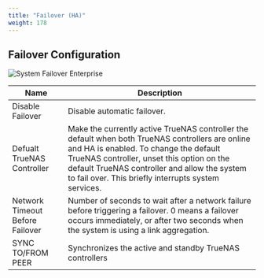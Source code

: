 ```yaml
---
title: "Failover (HA)"
weight: 178
---
```


## Failover Configuration

![System Failover Enterprise](/images/CORE/12.0/SystemFailoverEnterprise.png "HA Failover Options")

| Name | Description |
|------|------|
| Disable Failover | Disable automatic failover. |
| Defualt TrueNAS Controller | Make the currently active TrueNAS controller the default when both TrueNAS controllers are online and HA is enabled. To change the default TrueNAS controller, unset this option on the default TrueNAS controller and allow the system to fail over. This briefly interrupts system services. |
| Network Timeout Before Failover | Number of seconds to wait after a network failure before triggering a failover. 0 means a failover occurs immediately, or after two seconds when the system is using a link aggregation. |
| SYNC TO/FROM PEER | Synchronizes the active and standby TrueNAS controllers